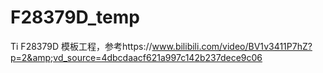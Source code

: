 # F28379D_temp
Ti F28379D 模板工程，参考https://www.bilibili.com/video/BV1v3411P7hZ?p=2&amp;vd_source=4dbcdaacf621a997c142b237dece9c06
